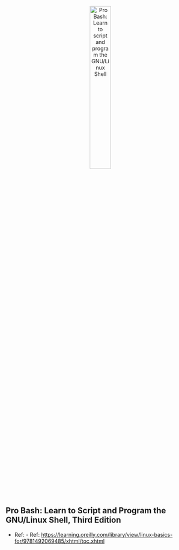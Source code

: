 <!-- ![Conver Linus Basic for Hackers](LinuxBasicsforHackers_cover-front.webp) -->
<p align="center">
  <img src="https://m.media-amazon.com/images/I/51s8qwqdzmL._SL1180_.jpg" alt="Pro Bash: Learn to script and program the GNU/Linux Shell" title="Pro Bash: Learn to Script and Program the GNU/Linux Shell Third Edition" width="33.33%" >
</p>

## Pro Bash: Learn to Script and Program the GNU/Linux Shell, Third Edition

- Ref: - Ref: https://learning.oreilly.com/library/view/linux-basics-for/9781492069485/xhtml/toc.xhtml